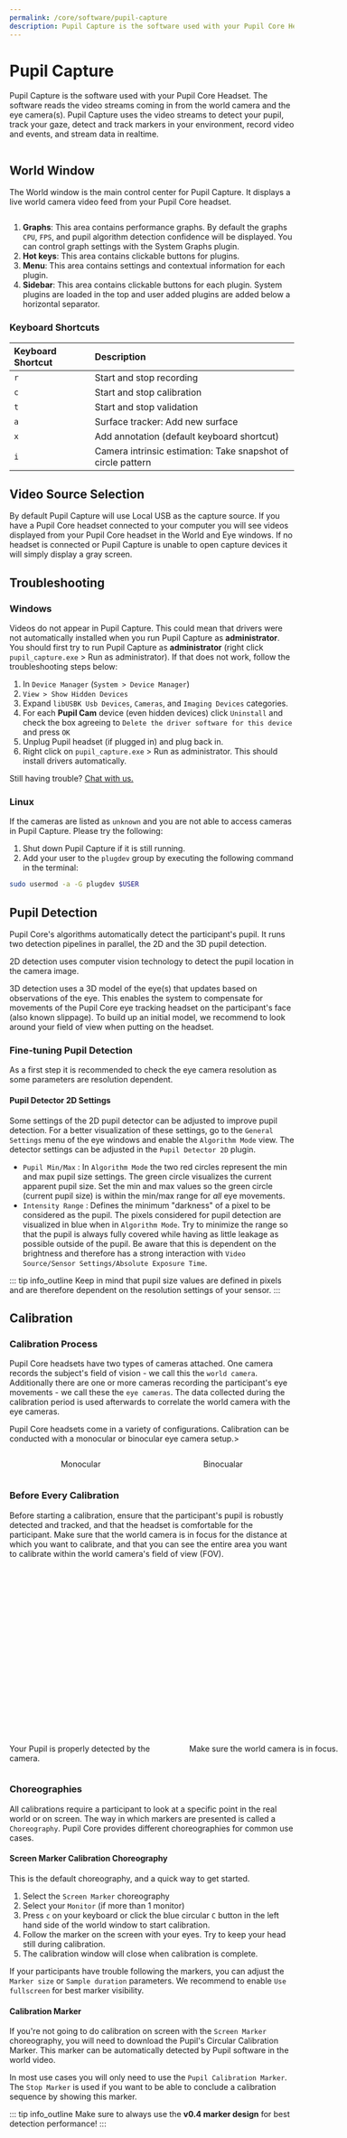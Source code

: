 ```yaml
---
permalink: /core/software/pupil-capture
description: Pupil Capture is the software used with your Pupil Core Headset. Using video streams to detect your pupil, track your gaze, and stream data in realtime.
---
```


# Pupil Capture
Pupil Capture is the software used with your Pupil Core Headset. The software reads the video streams coming in from the world camera and the eye camera(s). Pupil Capture uses the video streams to detect your pupil, track your gaze, detect and track markers in your environment, record video and events, and stream data in realtime.

<div class="pb-4">
  <v-img :src="require('../../media/core/icons/pc.png')" style="display:flex;margin:0 auto;width:100px;"></v-img>
</div>

## World Window
The World window is the main control center for Pupil Capture. It displays a live world camera video feed from your Pupil Core headset.

<div class="pb-4">
  <v-img :src="require('../../media/core/imgs/capture-callout.jpg')" style="display:flex;margin:0 auto;"></v-img>
</div>

1. **Graphs**: This area contains performance graphs. By default the graphs `CPU`, `FPS`, and pupil algorithm detection confidence will be displayed. You can control graph settings with the System Graphs plugin.
1. **Hot keys**: This area contains clickable buttons for plugins.
1. **Menu**: This area contains settings and contextual information for each plugin.
1. **Sidebar**: This area contains clickable buttons for each plugin. System plugins are loaded in the top and user added plugins are added below a horizontal separator.

### Keyboard Shortcuts

| Keyboard Shortcut   | Description                                                  |
|:--------------------|:-------------------------------------------------------------|
| `r`                 | Start and stop recording                                     |
| `c`                 | Start and stop calibration                                   |
| `t`                 | Start and stop validation                                    |
| `a`                 | Surface tracker: Add new surface                             |
| `x`                 | Add annotation (default keyboard shortcut)                   |
| `i`                 | Camera intrinsic estimation: Take snapshot of circle pattern |

## Video Source Selection
By default Pupil Capture will use Local USB as the capture source.
If you have a Pupil Core headset connected to your computer you will see videos displayed from your Pupil Core headset in the World and Eye windows.
If no headset is connected or Pupil Capture is unable to open capture devices it will simply display a gray screen.

<!-- TODO: Replace with new visualization
<video width="100%" controls class="mb-5">
  <source src="../../media/core/videos/backend-manager.mp4" type="video/mp4">
</video>
-->


## Troubleshooting

### Windows

Videos do not appear in Pupil Capture. This could mean that drivers were not automatically installed when you run Pupil Capture as **administrator**. You should first try to run Pupil Capture as **administrator** (right click `pupil_capture.exe` > Run as administrator). If that does not work, follow the troubleshooting steps below:

1. In `Device Manager` (`System > Device Manager`)
1. `View > Show Hidden Devices`
1. Expand `libUSBK Usb Devices`, `Cameras`, and `Imaging Devices` categories.
1. For each **Pupil Cam** device (even hidden devices) click `Uninstall` and check the box agreeing to `Delete the driver software for this device` and press `OK`
1. Unplug Pupil headset (if plugged in) and plug back in.
1. Right click on `pupil_capture.exe` > Run as administrator. This should install drivers automatically.

Still having trouble? [Chat with us.](https://pupil-labs.com/chat "Pupil Labs chat on DiscordApp")

### Linux

If the cameras are listed as `unknown` and you are not able to access cameras in Pupil Capture. Please try the following:
1. Shut down Pupil Capture if it is still running.
1. Add your user to the `plugdev` group by executing the following command in the terminal:
```sh
sudo usermod -a -G plugdev $USER
```

## Pupil Detection
Pupil Core's algorithms automatically detect the participant's pupil. It runs two detection pipelines in parallel, the 2D and the 3D pupil detection.

2D detection uses computer vision technology to detect the pupil location in the camera image.

3D detection uses a 3D model of the eye(s) that updates based on observations of the eye. This enables the system to compensate for movements of the Pupil Core eye tracking headset on the participant's face (also known slippage). To build up an initial model, we recommend to look around your field of view when putting on the headset.

<Videos :src="require(`../../media/core/videos/pd.mp4`)" />

### Fine-tuning Pupil Detection
As a first step it is recommended to check the eye camera resolution as some parameters are resolution dependent.

#### Pupil Detector 2D Settings

Some settings of the 2D pupil detector can be adjusted to improve pupil detection. For a better visualization of these settings, go to the `General Settings` menu of the eye windows and enable the `Algorithm Mode` view. The detector settings can be adjusted in the `Pupil Detector 2D` plugin.

* `Pupil Min/Max` : In `Algorithm Mode` the two red circles represent the min and max pupil size settings. The green circle visualizes the current apparent pupil size. Set the min and max values so the green circle (current pupil size) is within the min/max range for _all_ eye movements.
* `Intensity Range` : Defines the minimum "darkness" of a pixel to be considered as the pupil. The pixels considered for pupil detection are visualized in blue when in `Algorithm Mode`. Try to minimize the range so that the pupil is always fully covered while having as little leakage as possible outside of the pupil. Be aware that this is dependent on the brightness and therefore has a strong interaction with `Video Source/Sensor Settings/Absolute Exposure Time`.

::: tip
<v-icon large color="info">info_outline</v-icon>
Keep in mind that pupil size values are defined in pixels and are therefore dependent on the resolution settings of your sensor.
:::

## Calibration

### Calibration Process

Pupil Core headsets have two types of cameras attached. One camera records the subject's field of vision - we call this the `world camera`. Additionally there are one or more cameras recording the participant's eye movements - we call these the `eye cameras`. The data collected during the calibration period is used afterwards to correlate the world camera with the eye cameras.

<Videos :src="require(`../../media/core/videos/clb-hd.mp4`)" />

Pupil Core headsets come in a variety of configurations. Calibration can be conducted with a monocular or binocular eye camera setup.>

<Videos :src="require(`../../media/core/videos/clb-mobo.mp4`)" />

<div style="display:flex;" class="pb-4">
    <p style="flex-grow:1;display:flex;justify-content:center;">Monocular</p>
    <p style="flex-grow:1;display:flex;justify-content:center;">Binocualar</p>
</div>

### Before Every Calibration

Before starting a calibration, ensure that the participant's pupil is robustly detected and tracked, and that the headset is comfortable for the participant. Make sure that the world camera is in focus for the distance at which you want to calibrate, and that you can see the entire area you want to calibrate within the world camera's field of view (FOV).


<div style="display:flex;" class="pb-4">
    <div style="flex-grow:1;display:flex;flex-direction:column;align-items:center;" class="pa-2">
        <v-img :src="require('../../media/core/imgs/pupil-detect.jpg')" style="width:300px;height:300px;"></v-img>
        <p>Your Pupil is properly detected by the camera.</p>
    </div>
    <div style="flex-grow:1;display:flex;flex-direction:column;align-items:center;" class="pa-2">
        <v-img :src="require('../../media/core/imgs/focus.jpg')" style="width:300px;height:300px;"></v-img>
        <p>Make sure the world camera is in focus.</p>
    </div>
</div>

### Choreographies

All calibrations require a participant to look at a specific point in the real world or on screen. The way in which markers are presented is called a `Choreography`. Pupil Core provides different choreographies for common use cases.

#### Screen Marker Calibration Choreography
This is the default choreography, and a quick way to get started.

<Videos :src="require(`../../media/core/videos/clb-s.mp4`)" />

1. Select the `Screen Marker` choreography
2. Select your `Monitor` (if more than 1 monitor)
3. Press `c` on your keyboard or click the blue circular `C` button in the left hand side of the world window to start calibration.
4. Follow the marker on the screen with your eyes. Try to keep your head still during calibration.
5. The calibration window will close when calibration is complete.

If your participants have trouble following the markers, you can adjust the `Marker size` or `Sample duration` parameters.
We recommend to enable `Use fullscreen` for best marker visibility.

#### Calibration Marker

If you're not going to do calibration on screen with the `Screen Marker` choreography, you will need to download the Pupil's Circular Calibration Marker. This marker can be automatically detected by Pupil software in the world video.

In most use cases you will only need to use the `Pupil Calibration Marker`. The `Stop Marker` is used if you want to be able to conclude a calibration sequence by showing this marker.

::: tip
<v-icon large color="info">info_outline</v-icon>
Make sure to always use the **v0.4 marker design** for best detection performance!
:::

<div style="display:flex;" class="pb-4">
    <div style="flex-grow:1;display:flex;flex-direction:column;align-items:center;" class="pa-2">
        <v-img :src="require('../../media/core/imgs/v0.4_calib_marker_02.jpg')" style="width:300px;height:300px;"></v-img>
        <p>Pupil Calibration Marker v0.4</p>
    </div>
    <div style="flex-grow:1;display:flex;flex-direction:column;align-items:center;" class="pa-2">
        <v-img :src="require('../../media/core/imgs/v0.4_calib_marker_01.jpg')" style="width:300px;height:300px;"></v-img>
        <p>Pupil Calibration Stop Marker v0.4</p>
    </div>
</div>

<a :href="$withBase('/pdfs/v0.4_marker.pdf')" alt="Pupil Labs calibration marker v4.0" target="_blank" rel="noopener">Download Pupil Labs Calibration Marker v0.4</a> to print or display on smartphone/tablet screen.


#### Single Marker Calibration Choreography
Calibrate using a single marker, either with a printed (physical) markers or a digital marker displayed on screen. Gaze at the center of the marker and move your head in a spiral motion. You can also move your head in other patterns. This choreography enables you to quickly sample a wide range of gaze angles and cover a large range of your FOV.

1. Select `Single Marker` choreography
2. Press `c` on your keyboard or click the blue circular `C` button on the left hand side of the world window to start calibration.
3. Look at the center of the marker.
4. Slowly move your head while gazing at the center of the marker. We have found that a spiral pattern is an efficient way to cover a large area of the FOV.
5. Press the `C` button on your keyboard  or show the stop marker to stop calibrating.

::: tip
<v-icon large color="info">info_outline</v-icon>
This paper introduces and evaluates this type of single marker calibration - <code>CalibMe: Fast and Unsupervised Eye Tracker Calibration for Gaze-Based Pervasive Human-Computer Interaction</code>
:::

#### Natural Features Calibration Choreography
This choregraphy is used only in special situations.

<Videos :src="require(`../../media/core/videos/clb-natural.mp4`)" />


1. Select `Natural Features Calibration`
1. Press `c` on your keyboard or click the blue circular `C` button in the left hand side of the world window to start calibration.
1. Ask the subject (the person wearing the Pupil headset) to look a point within their field of vision. Note: pick a salient feature in the environment.
1. Click on that point in the world window.
1. Data will be sampled.
1. Repeat until you have covered the subject's field of view (generally about 9 points should suffice)
1. Press `c` on your keyboard or click the blue circular `C` button in the left hand side of the world window to stop calibration.


### Gaze Mapping and Accuracy

With the 2D Gaze Mapping, you should easily be able to achieve tracking accuracy within the physiological limits (sub 1 deg visual degrees). Using the 3D Gaze Mapping you should achieve 1.5-2.5 deg of accuracy.

* Any monocular calibration is accurate only at its depth level relative to the eye (parallax error).
* Any calibration is only accurate inside the field of view (in the world video) you have calibrated. For example: If during your calibration you only looked at markers or natural features (depending on your calibration choreography) that are in the left half, you will not have good accuracy in the right half.
* Calibration accuracy can be visualized with the `Accuracy Visualizer` plugin. If the `Accuracy Visualizer` plugin is loaded, it will display the residual between reference points and matching gaze positions that were recorded during calibration.
* Gaze Prediction Accuracy can be estimated with an accuracy test. Start the accuracy by running a normal calibration procedure but press the `T` button in the world window and **not** the `C` button. After completing the test, the plugin will display the error between reference points and matching gaze positions that were recorded during the accuracy test.

## Recording
<Videos :src="require(`../../media/core/videos/rec.mp4`)" />

Press `r` on your keyboard or press the circular `R` button on the left hand side of the world window to start recording. You will see red text with the elapsed time of recording next to the `R` button. To stop recording, press `r` on your keyboard or press the `R` button on screen.

You can change recording settings in the `Recorder` plugin menu. Set the folder where recordings are saved under `Path to recordings`. Set the recording name in `Recording session name`.

::: tip
Note - you must specify an existing folder, otherwise the `Path to recordings` will revert to the default path.
:::

### Recording files
If you open up a recording session folder you will see a collection of video(s) and data files. Take a look at [Recording format](/core/software/recording-format) for an overview.

## Plugins
Open the `Plugin Manager` menu on the right.

<div class="pb-4">
  <v-img :src="require('../../media/core/imgs//capture-plugin.jpg')" style="display:flex;margin:0 auto;width:100%;"></v-img>
</div>

It lists all available plugins.
Click the button next to the plugin's name to turn on or off the plugin.

### Third-party plugins
You can easily load third party plugins. Third party plugins will appear in the
Pupil Capture or Pupil Player plugin list. Copy the plugin to the plugins folder
within the `pupil_capture_settings` or `pupil_player_settings` folder.

### Fixation Detector
The online fixation detector classifies fixations based on the dispersion-duration principle. A fixation is visualized as a yellow circle around the gaze point that is shown in the Pupil Capture `world` window.

You can find more information in our [dedicated fixation detection section](/core/terminology/#fixations "Pupil Core terminology - fixations").

### Network plugins
Pupil Capture has a built-in data broadcast functionality. It is based on the network library [ZeroMQ](http://zeromq.org/)
and follows the [`PUB-SUB` pattern](http://zguide.zeromq.org/php:chapter1#Getting-the-Message-Out). Data is published with an affiliated topic.
Clients need to subscribe to their topic of interest to receive the respective data. To reduce network traffic, only data
with at least one subscription is transferred.

#### Network API plugin
The `Network API` plugin provides a high level interface to control Pupil Capture over the network (e.g. start/stop a recording). It also functions as the entry point to the broadcast infrastructure.

<Videos :src="require(`../../media/core/videos/pr.mp4`)" />

The section `Pupil Remote` allows you to specify the network interface. By default, Pupil will listen on the primary network interface. You can specify a custom port, or even choose a different interface.

::: tip
<v-icon large color="info">info_outline</v-icon>
See the developer documentation on how to access Pupil Remote from your own application.
:::

The `Network API` plugin also broadcasts video frames from the world and eye cameras. You can change the image format in the `Frame Publisher` section.

For a demonstration of how to receive and decode world frames, please take a look at the `recv_world_video_frames` helper scripts in [the pupil-helpers repository](https://github.com/pupil-labs/pupil-helpers/tree/47ce5d4f99488492a4481a629fc7325c6107fbb6/python).

#### Pupil Groups
`Pupil Groups` can help you to collect data from different devices and control an experiment with multiple actors (data generators and sensors) or use more than one Pupil device simultaneously:

* Load the `Pupil Groups` plugin from the `General` sub-menu in the GUI.
* Once the plugin is active it will show all other local network Pupil Group nodes in the GUI
* Furthermore, actions like starting and stopping a recording on one device will be mirrored instantly on all other devices.

::: tip
<v-icon large color="info">info_outline</v-icon>
For this to work your network needs to allow `UDP` transport. If the nodes do not find each other, create a local wifi network and use that instead.
:::

::: tip
<v-icon large color="info">info_outline</v-icon>
Pupil Groups can easily be integrated in your own app or device.
Take a look at <a href="/developer/core/network-api/#pupil-groups">the developer docs</a> to get started.
:::

#### Pupil Time Sync
If you want to record data from multiple sensors (e.g. multiple Pupil Capture instances)
with different sampling rates it is important to synchronize the clock of each sensor.
You will not be able to reliably correlate the data without the synchronization.

The [Pupil Time Sync protocol](https://github.com/pupil-labs/pupil/blob/0fbccd412a9e0ff553eb91727dd0da54d33e9637/pupil_src/shared_modules/time_sync_spec.md)
defines how multiple nodes can find a common clock master and synchronize their time with it.

The Pupil Time Sync plugin is able to act as clock master as well as clock follower.
This means that each Pupil Capture instance can act as a clock reference for others
as well as changing its own clock such that it is synchronized with another reference
clock.

Pupil Time Sync nodes only synchronize time within their respective group. Be aware
that each node has to implement the same protocol version to be able to talk to
each other.

::: tip
<v-icon large color="info">info_outline</v-icon>
See the <a href="https://github.com/pupil-labs/pupil-helpers/tree/62ea54001fd051528bf24537bbd4f5f89e3391e8/network_time_sync">pupil-helpers</a> for example Python implementations.
:::

::: tip
<v-icon large color="info">info_outline</v-icon>
For this to work your network needs to allow `UDP` transport. If the nodes do not find each other, create a local wifi network and use that instead.
:::

#### Remote Recorder

::: warning
<v-icon large color="warning">error_outline</v-icon>
Depreciation warning: Pupil Mobile app is no longer maintained.
:::

The [Pupil Mobile app](https://github.com/pupil-labs/pupil-mobile-app) can be controlled via Pupil Capture when connected. This includes changing camera and streaming
settings. The `Remote Recorder` plugin extends this list with the possibility
to start and stop recording on the Android device.

### Surface Tracking
The `Surface Tracker` plugin allows you to define planar surfaces within your environment to track areas of interest (AOI). Surfaces are defined with [Apriltag Markers](https://april.eecs.umich.edu/software/apriltag.html).

::: tip
<v-icon large color="info">info_outline</v-icon>
The legacy surface tracker used simple square markers, which are less robust to detect.
For all new projects we strongly recommend using Apriltags.
You can find more information on the legacy markers below.
:::

#### Markers
There are many different Apriltag types, currently we support 7 families listed below. You can click on the links to download the individual markers from the [AprilTags repository](https://github.com/AprilRobotics/apriltag-imgs/tree/master/ "April Tags Github Repository"). For your convenience we have also prepared some tags from the **tag36h11** family in the two images below.

Additionally, we created a PDF with one page per tag for all 587 tags from the **tag36h11** family here: [tag36h11_full.pdf](https://github.com/pupil-labs/pupil-helpers/blob/master/markers_stickersheet/tag36h11_full.pdf?raw=True).
You can use this to print custom marker sheets by printing multiple pages per sheet.

::: warning
<v-icon large color="warning">error_outline</v-icon>
Note that the markers require a white border around them for robust detection. In our experience, this should be at least equal to the width of the smallest white square/rectangle shown in the Marker. Please ensure you include a sufficient border around when displaying markers on screen or printing the markers.
:::

If you want to generate your own marker sheets or similar PDFs of other families, you can find more information in the [the pupil-helpers repository](https://github.com/pupil-labs/pupil-helpers/tree/master/markers_stickersheet).

Supported Apriltag families:

* [tag25h9](https://github.com/AprilRobotics/apriltag-imgs/tree/master/tag25h9)
* [**tag36h11 (default)**](https://github.com/AprilRobotics/apriltag-imgs/tree/master/tag36h11)
* [tagCircle21h7](https://github.com/AprilRobotics/apriltag-imgs/tree/master/tagCircle21h7)
* [tagCircle49h12](https://github.com/AprilRobotics/apriltag-imgs/tree/master/tagCircle49h12)
* [tagCustom48h12](https://github.com/AprilRobotics/apriltag-imgs/tree/master/tagCustom48h12)
* [tagStandard41h12](https://github.com/AprilRobotics/apriltag-imgs/tree/master/tagStandard41h12)
* [tagStandard52h13](https://github.com/AprilRobotics/apriltag-imgs/tree/master/tagStandard52h13)

Apriltags ready to use:

<div style="display:flex;" class="pb-4">
    <div style="flex-grow:1;display:flex;flex-direction:column;align-items:center;" class="pa-2">
        <v-img :src="require('../../media/shared/imgs/apriltags_tag36h11_0-23.jpg')" style="padding-bottom:16px;width:60%;"></v-img>
        <p>Apriltags tag36h11 0-23</p>
    </div>
    <div style="flex-grow:1;display:flex;flex-direction:column;align-items:center;" class="pa-2">
        <v-img :src="require('../../media/shared/imgs/apriltags_tag36h11_24-47.jpg')" style="padding-bottom:16px;width:60%;"></v-img>
        <p>Apriltags tag36h11 24-47</p>
    </div>
</div>


Markers can be printed on paper, stickers, or displayed on a screen.


#### Preparing your Environment
A surface can be based on one or more markers.
The markers need to be placed in close proximity or within your desired AOI.
If your AOI is for example a computer monitor, you could display your markers in the corners of the screen or place them somewhere on the bezel.
If your AOI is a magazine page, you could place the markers in the corners of the page, or anywhere else on the page where they are not occluding the content.
When placing your markers please follow the guidelines:

*   All markers of a surface need to lie within the same two dimensional plane.
*   An individual marker can be part of multiple surfaces.
*   The used markers need to be unique, i.e. you may not use multiple instances of the same marker in your environment.
*   Using more markers to define a surface yields greater robustness in the tracking of that surface.
*   Surfaces defined with more than 2 markers are detected even if some markers lie outside of the camera image or are obscured.


#### Defining a Surface
Surfaces can be defined with Pupil Capture in real-time, or post-hoc with Pupil Player.
In both cases the necessary steps are as follows:

<Videos :src="require(`../../media/core/videos/srf-tracking.mp4`)" />

*   Prepare your environment as described above.
*   Turn on the `Surface Tracker` plugin .
*   Make sure the camera is pointing at your AOI and the markers are well detected.
    In the post-hoc case (using Pupil Player) seek to a frame that contains a good view of your desired AOI.
*   Add a new surface by clicking the `Add surface` button.
*   Give your surface a name.
*   Click the `edit surface` button and move the corners of your surface into the desired position.
    In the real-time case (using Pupil Capture) this is much easier if you freeze the video by clicking the `Freeze Scene` button.
*   If markers have been erroneously added or left out, click the `add/remove markers` button and afterwards onto the according marker to add/remove them from your surface.


#### Reusing Surface Definitions
Your surfaces are automatically saved in a file called `surface_definitions` in the `pupil_capture_settings` directory.

If you restart Pupil Capture or the Surface Tracker plugin, your surface definitions from previous sessions will be loaded.

The `surface_definitions` file is copied into each recording folder as well, so you will have access to your surface definitions in Pupil Player.
You can copy & paste this file to move definitions from one session or recording to another.


#### Gaze Heatmaps for Surfaces
You can display gaze heatmaps for each surface by enabling `Show Heatmap` in the `Surface Tracker` menu.
Two heatmap modes are supported:
* `Gaze within each surface`: Visualizes the distribution of gaze points that lie within each surface.
* `Gaze across different surfaces`: Color codes the surfaces to visualize the amount of time spend gazing on each surface in relation to other surfaces.
Red color represents a lot of gaze points or time spent. Blue color represents few gaze points or little time spent.

The smoothness of the heatmap in `Gaze within each surface` mode can be set using the `Heatmap Smoothness` slider, which will effectively change the bin size of the underlying histogram.
In the online case the heatmap is computed over the most recent data.
The exact time window to consider can be set using the `Gaze History Length` field.

#### Performance Settings
The detector for Apriltag Markers offers two parameters `Use high resolution` and `Sharpen image` that are turned on by default. If you are experiencing high CPU load you can try turning off those settings. This will result in less CPU load but also decreases the detection rate.

#### Further Functionality
* You can click the `Open Surface in Window` button to open a view of the surface in a separate window. Gaze positions on the surface will be visualized in this window in real-time.
* Streaming Surfaces with Pupil Capture - Detected surfaces as well as gaze positions relative to the surface are broadcast under the `surface` topic. Check out [this video](http://youtu.be/qHmfMxGST7A) for a demonstration.
* Surface Metrics with Pupil Player - if you have defined surfaces, you can generate surface visibility reports or gaze count per surface.

#### Legacy Markers
The legacy surface system used simple square markers, which are less robust to detect.
For all new projects we strongly recommend using Apriltags!



### Blink Detector
The online blink detector classifies [blinks](/core/terminology/#blinks) according to onset and offset thresholds 
associated with [2D pupil confidence](/core/terminology/#confidence). See the 
[Blink Detector documentation](/core/software/pupil-player/#blink-detector) for more information.

Read more about accessing blink detection results in real-time in the [developer documentation](/developer/core/network-api/#blink-messages).

### Annotations
The `Annotation Capture` plugin allows you to mark timestamps with a label -- sometimes
referred to as triggers. These labels can be created by pressing their respective hotkey
or by sending a message with the topic `annotation`. This is useful to mark external
events (e.g. "start of condition A") within the Pupil recording. The `Annotation Player`
plugin is able to correlate and [export these events](/core/software/pupil-player/#annotation-export)
as well as add new ones.

You can also create [remote annotation](/developer/core/network-api/#remote-annotations)
events programmatically and send them to Pupil Capture via the
[Pupil Core Network API](/developer/core/network-api).

### Camera Intrinsics Estimation
This plugin is used to calculate [camera intrinsics](/core/terminology/#camera-intrinsics), which will enable one to correct camera distortion. Pupil Capture has built in, default camera intrinsics models for the high speed world camera and the high resolution world camera. You can re-calibrate your camera and/or calibrate a camera that is not supplied by Pupil Labs by running this calibration routine. We support two different distortion models, radial distortion and fisheye distortion. For cameras with a FOV of 100 degrees or greater (like e.g. the high speed world camera) the fisheye distortion model usually performs better, for cameras with a smaller FOV (e.g. the high resolution world camera) we recommend the radial distortion model.

1. Select `Camera Intrinsics Estimation`
2. Click on 'show pattern' to display the pattern
3. Resize the pattern to fill the screen
4. Hold your Pupil headset and aim it at the pattern.
5. With the world window in focus, press `i` on your keyboard or the circular `I` button in the world windows to detect and capture a pattern.
6. Data will be sampled and displayed on the screen as a border of the calibrated pattern. (Note - make sure to move your headset at different angles and try to cover the entire FOV of the world camera for best possible calibration results)
7. Repeat until you have captured 10 patterns.
8. Click on `show undistorted image` to display the results of camera intrinsic estimation. This will display an undistorted view of your scene. If well calibrated, parallel lines in the real world will appear as parallel lines in the undistorted view.

Note that in some rare cases the processing of the recorded patterns can fail, which would lead to a warning message in the world window. In this case just repeat the above process from step 6 and try to get a better coverage of the entire FOV of the camera.

:::tip
If you are having trouble estimating camera intrinsics, [Chat with us.](https://pupil-labs.com/chat "Pupil Labs chat on DiscordApp")
:::

#### Camera Intrinsics Persistancy

Newly estimated camera intrinsics are saved to the Pupil Capture session settings folder:
- From bundle: `Home directory -> pupil_capture_settings`
- From source: `repository directory -> capture_settings`
Specifically, the intrinsics are saved to a file with the name pattern `<camera name>.intrinsics` which includes the relevant intrinsics for each calibrated resolution. See the [developer docs](/developer/core/recording-format/#other-files) on how to read these files manually.

Pupil Capture provides [prerecorded intrinsics](https://github.com/pupil-labs/pupil/blob/master/pupil_src/shared_modules/camera_models.py#L26-L152) for the following cameras:

| Camera name           | Resolutions                              | Notes                                                     |
| :---                  | :---:                                    | :---                                                      |
| Pupil Cam1 ID2        | `640x480`<br/>`1280x720`<br/>`1920x1080` | Pupil Core high-speed scene camera                        |
| Pupil Cam2 ID0/1      | `192x192`<br/>`400x400`                  | Core headset eye camera;<br/>max. 200 Hz sampling rate    |
| Pupil Cam3 ID0/1      | `192x192`<br/>`400x400`                  | HTC Vive add-on eye camera;<br/>max. 200 Hz sampling rate |
| Logitech Webcam C930e | `640x480`<br/>`1280x720`<br/>`1920x1080` | Pupil Core high-definition scene camera (discontinued)    |
| Pupil Cam1 ID0/1      | `320x240`<br/>`640x480`                  | eye camera (discontinued);<br/>max. 120 Hz sampling rate  | 

When a recording is started in Pupil Capture, the application saves the active camera intrinsics to the `world.intrinsics`, `eye0.intrinsics`, and `eye1.intrinsics` files within the recording.

#### Camera Intrinsics Selection

Pupil Capture selects the active camera intrinsics following these priorities:
1. Active camera name and resolution match a **custom** intrinsics estimation.
1. Active camera name and resolution match a **prerecorded** intrinsics estimation.
1. Fallback to a "dummy calibration" ([pinhole camera model without distortion, focal length 1000px](https://github.com/pupil-labs/pupil/blob/master/pupil_src/shared_modules/camera_models.py#L659-L664)).

Pupil Player follows the same priorities as Pupil Capture but expects the custom intrinsics to be present within the recording under the `<video file name>.intrinsics` file name pattern, e.g. `world.intrinsics`.

#### Camera field of view (FOV)

Based on the estimated intrinsics, one can calculate the camera's field of view (FOV).

**Field of view in degrees:**
| Camera name                                | Resolution  | Horizontal | Vertical | Diagonal |
| :---                                       | :---:       | :---:      | :---:    | :---:    |
| Pupil Cam1 ID2 (default – wide-angle lens) | `1920x1080` | 155°       | 85°      | ---      |
|                                            | `1280x720`  | 103°       | 54°      | 122°     |
|                                            | `640x480`   | 103°       | 73°      | 134°     |
| Pupil Cam1 ID2 (narrow-angle lens)         | `1920x1080` | 88°        | 54°      | 106°     |
|                                            | `1280x720`  | 63°        | 37°      | 70°      |
|                                            | `640x480`   | 42°        | 32°      | 51°      |
| Pupil Cam2 ID0/1                           | `400x400`   | 39°        | 39°      | 53°      |
|                                            | `192x192`   | 37°        | 37°      | 51°      |
| Pupil Cam3 ID0/1                           | `400x400`   | 71°        | 71°      | 91°      |
|                                            | `192x192`   | 69°        | 69°      | 88°      |
| Logitech Webcam C930e (discontinued)       | `1920x1080` | 82°        | 53°      | 91°      |
|                                            | `1280x720`  | 80°        | 51°      | 89°      |
|                                            | `640x480`   | 64°        | 52°      | 77°      |
| Pupil Cam1 ID0/1 (discontinued)            | `640x480`   | 51°        | 39°      | 62°      |
|                                            | `320x240`   | 51°        | 39°      | 61°      |
